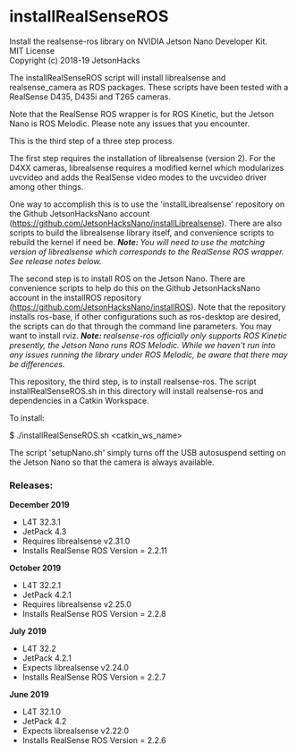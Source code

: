 # installRealSenseROS
Install the realsense-ros library on NVIDIA Jetson Nano Developer Kit.
<br>MIT License
<br>Copyright (c) 2018-19 JetsonHacks

The installRealSenseROS script will install librealsense and realsense_camera as ROS packages. These scripts have been tested with a RealSense D435, D435i and T265 cameras.

Note that the RealSense ROS wrapper is for ROS Kinetic, but the Jetson Nano is ROS Melodic. Please note any issues that you encounter.

This is the third step of a three step process.

The first step requires the installation of librealsense (version 2). For the D4XX cameras, librealsense requires a modified kernel which modularizes uvcvideo and adds the RealSense video modes to the uvcvideo driver among other things.

One way to accomplish this is to use the 'installLibrealsense' repository on the Github JetsonHacksNano account (https://github.com/JetsonHacksNano/installLibrealsense). There are also scripts to build the librealsense library itself, and convenience scripts to rebuild the kernel if need be. <em><b>Note: </b>You will need to use the matching version of librealsense which corresponds to the RealSense ROS wrapper. See release notes below.</em>

The second step is to install ROS on the Jetson Nano. There are convenience scripts to help do this on the Github JetsonHacksNano account in the installROS repository (https://github.com/JetsonHacksNano/installROS). Note that the repository installs ros-base, if other configurations such as ros-desktop are desired, the scripts can do that through the command line parameters. You may want to install rviz. <em><b>Note: </b>realsense-ros officially only supports ROS Kinetic presently, the Jetson Nano runs ROS Melodic. While we haven't run into any issues running the library under ROS Melodic, be aware that there may be differences</em>.

This repository, the third step, is to install realsense-ros. The script installRealSenseROS.sh in this directory will install realsense-ros and dependencies in a Catkin Workspace.

To install:

$ ./installRealSenseROS.sh \<catkin_ws_name\>

The script 'setupNano.sh' simply turns off the USB autosuspend setting on the Jetson Nano so that the camera is always available. 


<h3>Releases:</h3>
<b>December 2019</b>

* L4T 32.3.1
* JetPack 4.3
* Requires librealsense v2.31.0
* Installs RealSense ROS Version = 2.2.11

<b>October 2019</b>

* L4T 32.2.1
* JetPack 4.2.1
* Requires librealsense v2.25.0
* Installs RealSense ROS Version = 2.2.8

<b>July 2019</b>
* L4T 32.2
* JetPack 4.2.1
* Expects librealsense v2.24.0
* Installs RealSense ROS Version = 2.2.7

<b>June 2019</b>
* L4T 32.1.0
* JetPack 4.2
* Expects librealsense v2.22.0
* Installs RealSense ROS Version = 2.2.6



